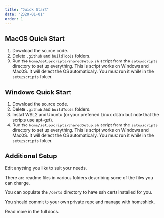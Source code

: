 ```yaml
---
title: "Quick Start"
date: "2020-01-01"
order: 1
---
```


## MacOS Quick Start

1. Download the source code.
1. Delete `.github` and `buildTools` folders.
1. Run the `home/setupscripts/sharedSetup.sh` script from the `setupscripts` directory to set up everything. This is script works on Windows and MacOS. It will detect the OS automatically. You must run it while in the `setupscripts` folder.

## Windows Quick Start

1. Download the source code.
1. Delete `.github` and `buildTools` folders.
1. Install WSL2 and Ubuntu (or your preferred Linux distro but note that the scripts use apt-get).
1. Run the `home/setupscripts/sharedSetup.sh` script from the `setupscripts` directory to set up everything. This is script works on Windows and MacOS. It will detect the OS automatically. You must run it while in the `setupscripts` folder.

## Additional Setup

Edit anything you like to suit your needs.

There are readme files in various folders describing some of the files you can change.

You can populate the `/certs` directory to have ssh certs installed for you.

You should commit to your own private repo and manage with homeshick.

Read more in the full docs.
